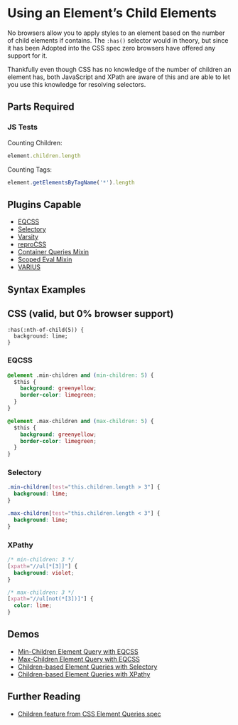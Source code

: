 # Using an Element’s Child Elements

No browsers allow you to apply styles to an element based on the number of child elements if contains. The `:has()` selector would in theory, but since it has been Adopted into the CSS spec zero browsers have offered any support for it.

Thankfully even though CSS has no knowledge of the number of children an element has, both JavaScript and XPath are aware of this and are able to let you use this knowledge for resolving selectors.

## Parts Required

### JS Tests

Counting Children:

```javascript
element.children.length
```

Counting Tags:

```javascript
element.getElementsByTagName('*').length
```

## Plugins Capable

- [EQCSS](../plugins/eqcss.html)
- [Selectory](../plugins/selectory.html)
- [Varsity](../plugins/varsity.html)
- [reproCSS](../plugins/reprocss.html)
- [Container Queries Mixin](../plugins/container-queries-mixin.html)
- [Scoped Eval Mixin](../plugins/scoped-eval-mixin.html)
- [VARIUS](../plugins/varius.html)

## Syntax Examples

## CSS (valid, but 0% browser support)

```
:has(:nth-of-child(5)) {
  background: lime;
}
```

### EQCSS

```css
@element .min-children and (min-children: 5) {
  $this {
    background: greenyellow;
    border-color: limegreen;
  }
}

@element .max-children and (max-children: 5) {
  $this {
    background: greenyellow;
    border-color: limegreen;
  }
}
```

### Selectory

```css
.min-children[test="this.children.length > 3"] {
  background: lime;
}

.max-children[test="this.children.length < 3"] {
  background: lime;
}
```

### XPathy

```css
/* min-children: 3 */
[xpath="//ul[*[3]]"] {
  background: violet;
}

/* max-children: 3 */
[xpath="//ul[not(*[3])]"] {
  color: lime;
}
```

## Demos

- [Min-Children Element Query with EQCSS](https://codepen.io/tomhodgins/pen/dXGoMZ)
- [Max-Children Element Query with EQCSS](https://codepen.io/tomhodgins/pen/mEVJPK)
- [Children-based Element Queries with Selectory](https://codepen.io/tomhodgins/pen/ZKmXXw)
- [Children-based Element Queries with XPathy](https://codepen.io/tomhodgins/pen/qjEdxE)

## Further Reading

- [Children feature from CSS Element Queries spec](https://tomhodgins.github.io/element-queries-spec/element-queries.html#children)